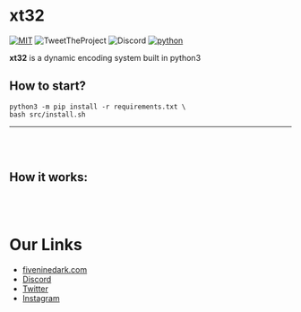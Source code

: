 # xt32
[![MIT](https://img.shields.io/packagist/l/doctrine/orm.svg)](https://github.com/CRO-THEHACKER/v1ew-s0urce/blob/master/LICENSE)
![TweetTheProject](https://img.shields.io/twitter/url?url=https%3A%2F%2Fgithub.com%2FCRO-THEHACKER%2Fv1ew-s0urce)
![Discord](https://img.shields.io/discord/541829295870443542)
[![python](https://img.shields.io/badge/python-3-brightgreen.svg)](https://www.python.org/downloads/release/python-381/)

**xt32** is a dynamic encoding system built in python3

## How to start?

```
python3 -m pip install -r requirements.txt \
bash src/install.sh
```
<hr><br><br>

## How it works:



<br><br>
# Our Links
+ [fiveninedark.com](https://fiveninedark.com/)
+ [Discord](https://59dark.ml/discord)
+ [Twitter](https://twitter.com/FiveNineDark)
+ [Instagram](https://instagram.com/fiveninedark)
